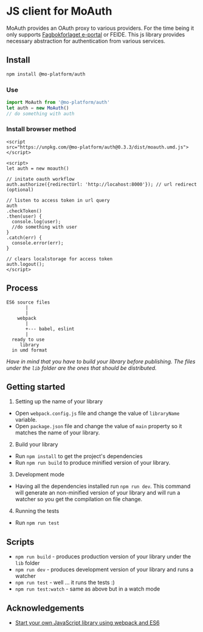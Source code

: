 # JS client for MoAuth

MoAuth provides an OAuth proxy to various providers. For the time being it only supports [Fagbokforlaget e-portal](https://eportal.fagbokforlaget.no) or FEIDE. This js library provides necessary abstraction for authentication from various services.

## Install
```bash
npm install @mo-platform/auth
```

### Use
```javascript
import MoAuth from '@mo-platform/auth'
let auth = new MoAuth()
// do something with auth
```

### Install browser method
```
<script
src="https://unpkg.com/@mo-platform/auth@0.3.3/dist/moauth.umd.js"></script>

<script>
let auth = new moauth()

// initate oauth workflow
auth.authorize({redirectUrl: 'http://locahost:8000'}); // url redirect (optional)

// listen to access token in url query
auth
.checkToken()
.then(user) {
  console.log(user);
  //do something with user
}
.catch(err) {
  console.error(err);
}

// clears localstorage for access token
auth.logout();
</script>

```

## Process

```
ES6 source files
       |
       |
    webpack
       |
       +--- babel, eslint
       |
  ready to use
     library
  in umd format
```

*Have in mind that you have to build your library before publishing. The files under the `lib` folder are the ones that should be distributed.*

## Getting started

1. Setting up the name of your library
  * Open `webpack.config.js` file and change the value of `libraryName` variable.
  * Open `package.json` file and change the value of `main` property so it matches the name of your library.
2. Build your library
  * Run `npm install` to get the project's dependencies
  * Run `npm run build` to produce minified version of your library.
3. Development mode
  * Having all the dependencies installed run `npm run dev`. This command will generate an non-minified version of your library and will run a watcher so you get the compilation on file change.
4. Running the tests
  * Run `npm run test`

## Scripts

* `npm run build` - produces production version of your library under the `lib` folder
* `npm run dev` - produces development version of your library and runs a watcher
* `npm run test` - well ... it runs the tests :)
* `npm run test:watch` - same as above but in a watch mode

## Acknowledgements

* [Start your own JavaScript library using webpack and ES6](http://krasimirtsonev.com/blog/article/javascript-library-starter-using-webpack-es6)
